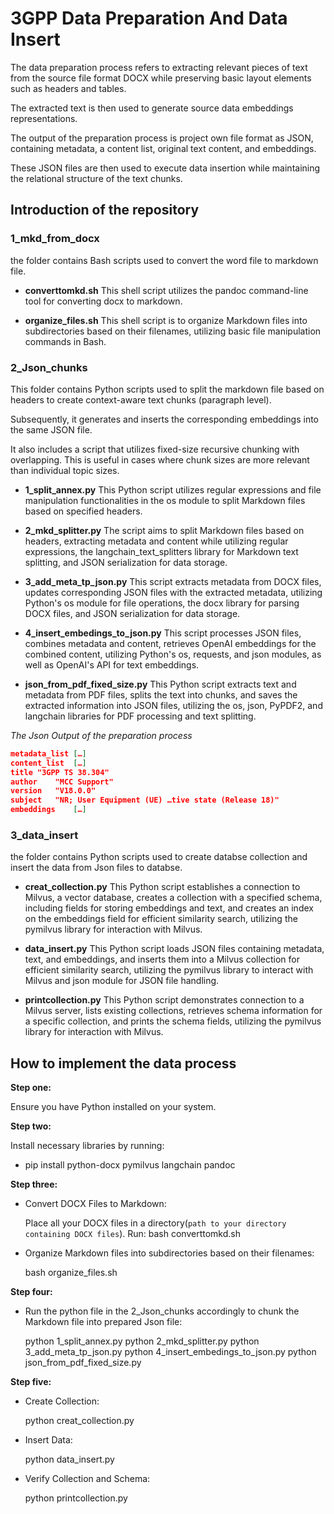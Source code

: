 # 3GPP Data Preparation And Data Insert 

The data preparation process refers to extracting relevant pieces of text from the source file format DOCX while preserving basic layout elements such as headers and tables.

The extracted text is then used to generate source data embeddings representations.

The output of the preparation process is project own file format as JSON, containing metadata, a content list, original text content, and embeddings.

These JSON files are then used to execute data insertion while maintaining the relational structure of the text chunks.

## Introduction of the repository

### 1_mkd_from_docx

the folder contains Bash scripts used to convert the word file to markdown file.

- **converttomkd.sh**
    This shell script utilizes the pandoc command-line tool for converting docx to markdown. 

- **organize_files.sh**
    This shell script is to organize Markdown files into subdirectories based on their filenames, utilizing basic file manipulation commands in Bash.

### 2_Json_chunks

This folder contains Python scripts used to split the markdown file based on headers to create context-aware text chunks (paragraph level).

Subsequently, it generates and inserts the corresponding embeddings into the same JSON file.

It also includes a script that utilizes fixed-size recursive chunking with overlapping. This is useful in cases where chunk sizes are more relevant than individual topic sizes.

  - **1_split_annex.py**
    This Python script utilizes regular expressions and file manipulation functionalities in the os module to split Markdown files based on specified headers.

  - **2_mkd_splitter.py**
    The script aims to split Markdown files based on headers, extracting metadata and content while utilizing regular expressions, the langchain_text_splitters library for Markdown text splitting, and JSON serialization for data storage.

  - **3_add_meta_tp_json.py**
    This script extracts metadata from DOCX files, updates corresponding JSON files with the extracted metadata, utilizing Python's os module for file operations, the docx library for parsing DOCX files, and JSON serialization for data storage.

  - **4_insert_embedings_to_json.py**
    This script processes JSON files, combines metadata and content, retrieves OpenAI embeddings for the combined content, utilizing Python's os, requests, and json modules, as well as OpenAI's API for text embeddings.

  - **json_from_pdf_fixed_size.py**
    This Python script extracts text and metadata from PDF files, splits the text into chunks, and saves the extracted information into JSON files, utilizing the os, json, PyPDF2, and langchain libraries for PDF processing and text splitting.

  _The Json Output of the preparation process_

  ```json
  metadata_list	[…]
  content_list	[…]
  title	"3GPP TS 38.304"
  author	"MCC Support"
  version	"V18.0.0"
  subject	"NR; User Equipment (UE) …tive state (Release 18)"
  embeddings	[…]
  ```

### 3_data_insert
the folder contains Python scripts used to create databse collection and insert the data from Json files to databse.

  - **creat_collection.py**
    This Python script establishes a connection to Milvus, a vector database, creates a collection with a specified schema, including fields for storing embeddings and text, and creates an index on the embeddings field for efficient similarity search, utilizing the pymilvus library for interaction with Milvus.

  - **data_insert.py**
    This Python script loads JSON files containing metadata, text, and embeddings, and inserts them into a Milvus collection for efficient similarity search, utilizing the pymilvus library to interact with Milvus and json module for JSON file handling.

  - **printcollection.py**
    This Python script demonstrates connection to a Milvus server, lists existing collections, retrieves schema information for a specific collection, and prints the schema fields, utilizing the pymilvus library for interaction with Milvus.



## How to implement the data process

**Step one:**

Ensure you have Python installed on your system.

**Step two:**

Install necessary libraries by running:

- pip install python-docx pymilvus langchain pandoc

**Step three:**

- Convert DOCX Files to Markdown:

  Place all your DOCX files in a directory(`path to your directory containing DOCX files`).
  Run: bash converttomkd.sh

- Organize Markdown files into subdirectories based on their filenames:

  bash organize_files.sh

**Step four:**

- Run the python file in the 2_Json_chunks accordingly to chunk the Markdown file into prepared Json file:

  python 1_split_annex.py
  python 2_mkd_splitter.py
  python 3_add_meta_tp_json.py
  python 4_insert_embedings_to_json.py
  python json_from_pdf_fixed_size.py

**Step five:**

- Create Collection:

  python creat_collection.py

- Insert Data:

  python data_insert.py

- Verify Collection and Schema:

  python printcollection.py
